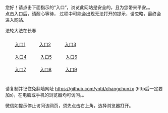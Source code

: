 您好！请点击下面指示的“入口”，浏览此网站是安全的，且为您带来平安。。 <br/>
点击入口后，请耐心等待， 过程中可能会出现无法打开的提示，请忽略，最终会进入网站. </br>

法轮大法在长春<br/>
<div style="padding:10px"><a style="margin:20px" target="_blank" href="https://dkml79vg5j3hj.cloudfront.net/2Qpsp?rlznbprc" id="ccLink1" rel="nofollow">入口1</a> <a target="_blank" style="margin:20px" href="https://dwnnz4b3dcxdr.cloudfront.net/2Qpsp?qzrmmkbu" id="ccLink2" rel="nofollow">入口2</a> <a style="margin:20px" target="_blank" href="https://d3bklkblciorxx.cloudfront.net/2Qpsp?klvaxmwo" id="ccLink3" rel="nofollow">入口3</a></div>

<div style="padding:10px" ><a style="margin:20px" target="_blank" href="https://dkml79vg5j3hj.cloudfront.net/2Qpsp?rlznbprc" id="ccLink4" rel="nofollow">入口4</a> <a style="margin:20px" href="https://dwnnz4b3dcxdr.cloudfront.net/2Qpsp?qzrmmkbu" target="_blank" id="ccLink5" rel="nofollow">入口5</a> <a style="margin:20px" href="https://d3bklkblciorxx.cloudfront.net/2Qpsp?klvaxmwo" target="_blank" id="ccLink6" rel="nofollow">入口6</a></div>

<div style="padding:10px"><a style="margin:20px" target="_blank" href="https://dkml79vg5j3hj.cloudfront.net/2Qpsp?rlznbprc" id="ccLink7" rel="nofollow">入口7</a> <a style="margin:20px" href="https://dwnnz4b3dcxdr.cloudfront.net/2Qpsp?qzrmmkbu" target="_blank" id="ccLink8" rel="nofollow">入口8</a> <a style="margin:20px" target="_blank" href="https://d3bklkblciorxx.cloudfront.net/2Qpsp?klvaxmwo" id="ccLink9" rel="nofollow">入口9</a></div>

<br/>



请复制并记住免翻墙网址 https://github.com/yntd/changchunzx (http后一定要加s)，在电脑或手机的浏览器均可访问。。<br/>

微信如提示停止访问该网页，须先点击右上角，选择浏览器打开。
